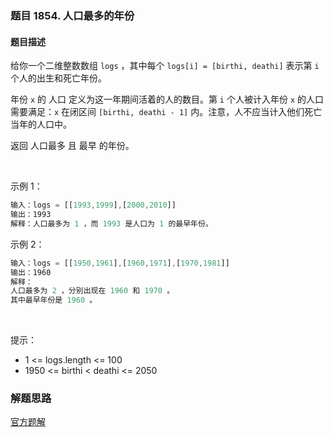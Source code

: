 ### 题目 1854. 人口最多的年份
#### 题目描述
给你一个二维整数数组 `logs` ，其中每个 `logs[i] = [birthi, deathi]` 表示第 `i` 个人的出生和死亡年份。

年份 `x` 的 人口 定义为这一年期间活着的人的数目。第 `i` 个人被计入年份 `x` 的人口需要满足：`x` 在闭区间 `[birthi, deathi - 1]` 内。注意，人不应当计入他们死亡当年的人口中。

返回 人口最多 且 最早 的年份。

 

示例 1：

```js
输入：logs = [[1993,1999],[2000,2010]]
输出：1993
解释：人口最多为 1 ，而 1993 是人口为 1 的最早年份。
```
示例 2：

```js
输入：logs = [[1950,1961],[1960,1971],[1970,1981]]
输出：1960
解释： 
人口最多为 2 ，分别出现在 1960 和 1970 。
其中最早年份是 1960 。
```
 

提示：

- 1 <= logs.length <= 100
- 1950 <= birthi < deathi <= 2050

### 解题思路
[官方题解](https://leetcode-cn.com/problems/maximum-population-year/solution/ren-kou-zui-duo-de-nian-fen-by-leetcode-5m7r4/)